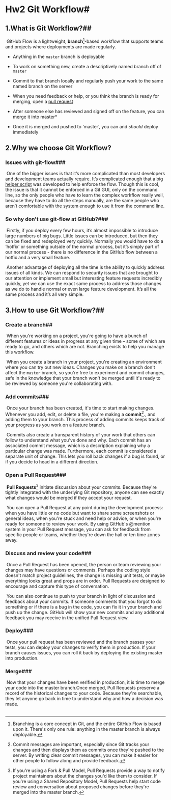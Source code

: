 # Hw2 Git Workflow#

## 1.What is Git Workflow?##

​     GitHub Flow is a lightweight, **branch**[^branch]-based workflow that supports teams and projects where deployments are made regularly. 

* Anything in the `master` branch is deployable


* To work on something new, create a descriptively named branch off of `master` 


* Commit to that branch locally and regularly push your work to the same    named branch on the server


* When you need feedback or help, or you think the branch is ready for merging, open a [pull request](http://help.github.com/send-pull-requests/)


* After someone else has reviewed and signed off on the feature, you can merge it into master*


* Once it is merged and pushed to ‘master’, you can and *should* deploy immediately



## 2.Why we choose Git Workflow?

### Issues with git-flow###

​     One of the bigger issues is that it’s more complicated than most developers and development teams actually require. It’s complicated enough that a big [helper script](https://github.com/nvie/gitflow) was developed to help enforce the flow.  Though this is cool, the issue is that it cannot be enforced in a Git GUI, only on the command line, so the only people who have to learn the complex workflow really well, because they have to do all the steps manually, are the same people who aren’t comfortable with the system enough to use it from the command line. 

### So why don't use git-flow at GitHub?###

​     Firstly, if you deploy every few hours, it’s almost impossible to introduce large numbers of big bugs.  Little issues can be introduced, but then they can be fixed and redeployed very quickly.  Normally you would have to do a ‘hotfix’ or something outside of the normal process, but it’s simply part of our normal process - there is no difference in the GitHub flow between a hotfix and a very small feature.

​     Another advantage of deploying all the time is the ability to quickly address issues of all kinds.  We can respond to security issues that are brought to our attention or implement small but interesting feature requests incredibly quickly, yet we can use the exact same process to address those changes as we do to handle normal or even large feature development.  It’s all the same process and it’s all very simple.



## 3.How to use Git Workflow?##

### Create a branch##  

​    When you're working on a project, you're going to have a bunch of different features or ideas in progress at any given time – some of which are ready to go, and others which are not. Branching exists to help you manage this workflow.

​    When you create a branch in your project, you're creating an environment where you can try out new ideas. Changes you make on a branch don't affect the `master` branch, so you're free to experiment and commit changes, safe in the knowledge that your branch won't be merged until it's ready to be reviewed by someone you're collaborating with.

### Add commits###

​      Once your branch has been created, it's time to start making changes. Whenever you add, edit, or delete a file, you're making a **commit**[^tip]., and adding them to your branch. This process of adding commits keeps track of your progress as you work on a feature branch.

​     Commits also create a transparent history of your work that others can follow to understand what you've done and why. Each commit has an associated commit message, which is a description explaining why a particular change was made. Furthermore, each commit is considered a separate unit of change. This lets you roll back changes if a bug is found, or if you decide to head in a different direction.

### Open a Pull Request###

​    **Pull Requests**[^tips] initiate discussion about your commits. Because they're tightly integrated with the underlying Git repository, anyone can see exactly what changes would be merged if they accept your request.

​     You can open a Pull Request at any point during the development process: when you have little or no code but want to share some screenshots or general ideas, when you're stuck and need help or advice, or when you're ready for someone to review your work. By using GitHub's @mention system in your Pull Request message, you can ask for feedback from specific people or teams, whether they're down the hall or ten time zones away.

### Discuss and review your code###

​     Once a Pull Request has been opened, the person or team reviewing your changes may have questions or comments. Perhaps the coding style doesn't match project guidelines, the change is missing unit tests, or maybe everything looks great and props are in order. Pull Requests are designed to encourage and capture this type of conversation.

​     You can also continue to push to your branch in light of discussion and feedback about your commits. If someone comments that you forgot to do something or if there is a bug in the code, you can fix it in your branch and push up the change. GitHub will show your new commits and any additional feedback you may receive in the unified Pull Request view.

### Deploy###

​    Once your pull request has been reviewed and the branch passes your tests, you can deploy your changes to verify them in production. If your branch causes issues, you can roll it back by deploying the existing master into production.

### Merge###

​     Now that your changes have been verified in production, it is time to merge your code into the master branch.Once merged, Pull Requests preserve a record of the historical changes to your code. Because they're searchable, they let anyone go back in time to understand why and how a decision was made.

[^branch]: Branching is a core concept in Git, and the entire GitHub Flow is based upon it. There's only one rule: anything in the master branch is always deployable.

## 



[^tip]:  Commit messages are important, especially since Git tracks your changes and then displays them as commits once they're pushed to the server. By writing clear commit messages, you can make it easier for other people to follow along and provide feedback.
[^tips]: If you're using a Fork & Pull Model, Pull Requests provide a way to notify project maintainers about the changes you'd like them to consider. If you're using a Shared Repository Model, Pull Requests help start code review and conversation about proposed changes before they're merged into the master branch.